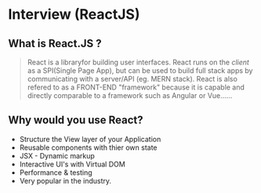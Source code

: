 # Interview (ReactJS)

## What is  **React.JS** ?

> React is a libraryfor building user interfaces. 
> React runs on the *client* as a SPI(Single Page App), but can be used to build full stack apps by communicating with a server/API (eg. MERN stack). React is also refered to as a FRONT-END "framework" because it is capable and directly comparable to a framework such as Angular or Vue......

## Why would you use React?
- Structure the View layer of your Application
- Reusable components with thier own state
- JSX - Dynamic markup
- Interactive UI's with Virtual DOM
- Performance & testing
- Very popular in the industry.

## 